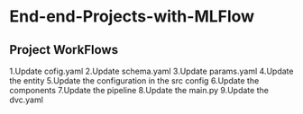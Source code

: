 # End-end-Projects-with-MLFlow

## Project WorkFlows

1.Update cofig.yaml
2.Update schema.yaml
3.Update params.yaml
4.Update the entity
5.Update the configuration in the src config
6.Update the components
7.Update the pipeline
8.Update the main.py
9.Update the dvc.yaml